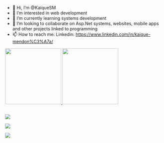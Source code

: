 - 👋 Hi, I’m @KaiqueSM
- 👀 I’m interested in web development
- 🌱 I’m currently learning systems development
- 💞️ I’m looking to collaborate on Asp.Net systems, websites, mobile apps and other projects linked to programming
- 📫 How to reach me: Linkedin: https://www.linkedin.com/in/kaique-mendon%C3%A7a/

<!---
KaiqueSM/KaiqueSM is a ✨ special ✨ repository because its `README.md` (this file) appears on your GitHub profile.
You can click the Preview link to take a look at your changes.
--->

<div>
  <a href="https://github.com/KaiqueSM">
  <img height="180em" src="https://github-readme-stats.vercel.app/api?username=KaiqueSM&show_icons=true&theme=dark&include_all_commits=true&count_private=true"/>
  <img height="180em" src="https://github-readme-stats.vercel.app/api/top-langs/?username=KaiqueSM&layout=compact&langs_count=7&theme=dark"/>
</div>
  
  </div>

##

<div>
  <a href="https://www.instagram.com/_.kiq._/" target="_blank"><img src="https://img.shields.io/badge/-Instagram-%23E4405F?style=for-the-badge&logo=instagram&logoColor=white" target="_blank"></a>
  
<a href = "mailto:kaiquesmend@gmail.com"><img src="https://img.shields.io/badge/-Gmail-%23333?style=for-the-badge&logo=gmail&logoColor=white" target="_blank"></a>
  
  <a href="https://www.linkedin.com/in/kaique-mendon%C3%A7a/" target="_blank"><img src="https://img.shields.io/badge/-LinkedIn-%230077B5?style=for-the-badge&logo=linkedin&logoColor=white" target="_blank"></a>
  
##

